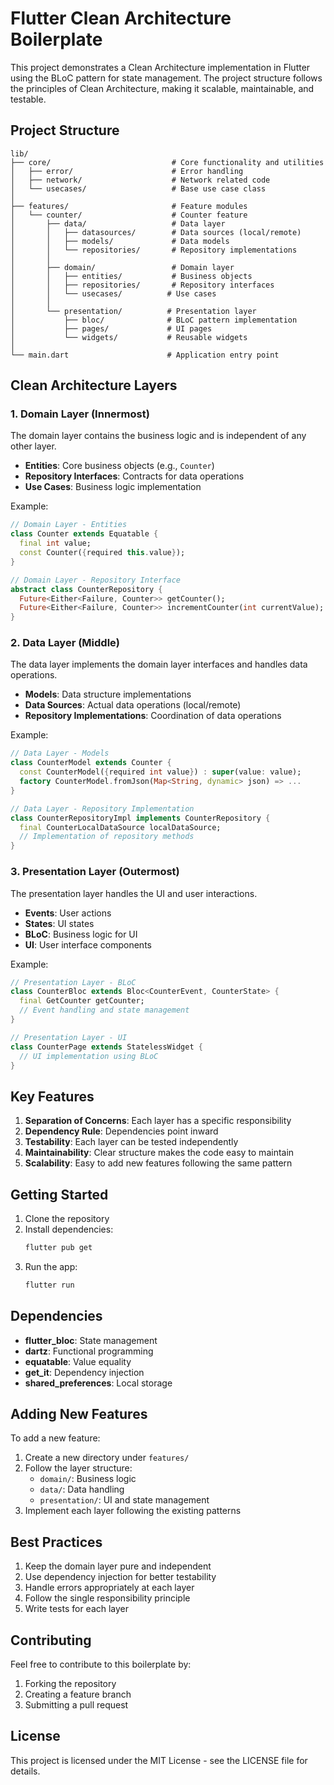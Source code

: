 # Flutter Clean Architecture Boilerplate

This project demonstrates a Clean Architecture implementation in Flutter using the BLoC pattern for state management. The project structure follows the principles of Clean Architecture, making it scalable, maintainable, and testable.

## Project Structure

```
lib/
├── core/                           # Core functionality and utilities
│   ├── error/                      # Error handling
│   ├── network/                    # Network related code
│   └── usecases/                   # Base use case class
│
├── features/                       # Feature modules
│   └── counter/                    # Counter feature
│       ├── data/                   # Data layer
│       │   ├── datasources/        # Data sources (local/remote)
│       │   ├── models/             # Data models
│       │   └── repositories/       # Repository implementations
│       │
│       ├── domain/                 # Domain layer
│       │   ├── entities/           # Business objects
│       │   ├── repositories/       # Repository interfaces
│       │   └── usecases/          # Use cases
│       │
│       └── presentation/          # Presentation layer
│           ├── bloc/              # BLoC pattern implementation
│           ├── pages/             # UI pages
│           └── widgets/           # Reusable widgets
│
└── main.dart                      # Application entry point
```

## Clean Architecture Layers

### 1. Domain Layer (Innermost)
The domain layer contains the business logic and is independent of any other layer.

- **Entities**: Core business objects (e.g., `Counter`)
- **Repository Interfaces**: Contracts for data operations
- **Use Cases**: Business logic implementation

Example:
```dart
// Domain Layer - Entities
class Counter extends Equatable {
  final int value;
  const Counter({required this.value});
}

// Domain Layer - Repository Interface
abstract class CounterRepository {
  Future<Either<Failure, Counter>> getCounter();
  Future<Either<Failure, Counter>> incrementCounter(int currentValue);
}
```

### 2. Data Layer (Middle)
The data layer implements the domain layer interfaces and handles data operations.

- **Models**: Data structure implementations
- **Data Sources**: Actual data operations (local/remote)
- **Repository Implementations**: Coordination of data operations

Example:
```dart
// Data Layer - Models
class CounterModel extends Counter {
  const CounterModel({required int value}) : super(value: value);
  factory CounterModel.fromJson(Map<String, dynamic> json) => ...
}

// Data Layer - Repository Implementation
class CounterRepositoryImpl implements CounterRepository {
  final CounterLocalDataSource localDataSource;
  // Implementation of repository methods
}
```

### 3. Presentation Layer (Outermost)
The presentation layer handles the UI and user interactions.

- **Events**: User actions
- **States**: UI states
- **BLoC**: Business logic for UI
- **UI**: User interface components

Example:
```dart
// Presentation Layer - BLoC
class CounterBloc extends Bloc<CounterEvent, CounterState> {
  final GetCounter getCounter;
  // Event handling and state management
}

// Presentation Layer - UI
class CounterPage extends StatelessWidget {
  // UI implementation using BLoC
}
```

## Key Features

1. **Separation of Concerns**: Each layer has a specific responsibility
2. **Dependency Rule**: Dependencies point inward
3. **Testability**: Each layer can be tested independently
4. **Maintainability**: Clear structure makes the code easy to maintain
5. **Scalability**: Easy to add new features following the same pattern

## Getting Started

1. Clone the repository
2. Install dependencies:
   ```bash
   flutter pub get
   ```
3. Run the app:
   ```bash
   flutter run
   ```

## Dependencies

- **flutter_bloc**: State management
- **dartz**: Functional programming
- **equatable**: Value equality
- **get_it**: Dependency injection
- **shared_preferences**: Local storage

## Adding New Features

To add a new feature:

1. Create a new directory under `features/`
2. Follow the layer structure:
   - `domain/`: Business logic
   - `data/`: Data handling
   - `presentation/`: UI and state management
3. Implement each layer following the existing patterns

## Best Practices

1. Keep the domain layer pure and independent
2. Use dependency injection for better testability
3. Handle errors appropriately at each layer
4. Follow the single responsibility principle
5. Write tests for each layer

## Contributing

Feel free to contribute to this boilerplate by:
1. Forking the repository
2. Creating a feature branch
3. Submitting a pull request

## License

This project is licensed under the MIT License - see the LICENSE file for details.
